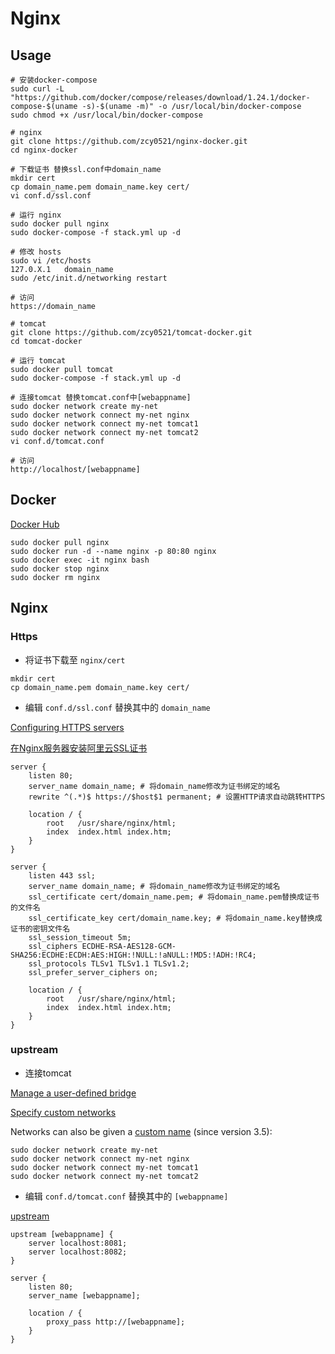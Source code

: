 # Nginx

## Usage

```shell script
# 安装docker-compose
sudo curl -L "https://github.com/docker/compose/releases/download/1.24.1/docker-compose-$(uname -s)-$(uname -m)" -o /usr/local/bin/docker-compose
sudo chmod +x /usr/local/bin/docker-compose

# nginx
git clone https://github.com/zcy0521/nginx-docker.git
cd nginx-docker

# 下载证书 替换ssl.conf中domain_name
mkdir cert
cp domain_name.pem domain_name.key cert/
vi conf.d/ssl.conf

# 运行 nginx
sudo docker pull nginx
sudo docker-compose -f stack.yml up -d

# 修改 hosts
sudo vi /etc/hosts
127.0.X.1	domain_name
sudo /etc/init.d/networking restart

# 访问
https://domain_name

# tomcat
git clone https://github.com/zcy0521/tomcat-docker.git
cd tomcat-docker

# 运行 tomcat
sudo docker pull tomcat
sudo docker-compose -f stack.yml up -d

# 连接tomcat 替换tomcat.conf中[webappname]
sudo docker network create my-net
sudo docker network connect my-net nginx
sudo docker network connect my-net tomcat1
sudo docker network connect my-net tomcat2
vi conf.d/tomcat.conf

# 访问
http://localhost/[webappname]
```

## Docker

[Docker Hub](https://hub.docker.com/_/nginx)

```shell script
sudo docker pull nginx
sudo docker run -d --name nginx -p 80:80 nginx
sudo docker exec -it nginx bash
sudo docker stop nginx
sudo docker rm nginx
```

## Nginx

### Https

- 将证书下载至 `nginx/cert`

```shell script
mkdir cert
cp domain_name.pem domain_name.key cert/
```

- 编辑 `conf.d/ssl.conf` 替换其中的 `domain_name`

[Configuring HTTPS servers](http://nginx.org/en/docs/http/configuring_https_servers.html)

[在Nginx服务器安装阿里云SSL证书](https://help.aliyun.com/document_detail/98728.html)

```
server {
    listen 80;
    server_name domain_name; # 将domain_name修改为证书绑定的域名
    rewrite ^(.*)$ https://$host$1 permanent; # 设置HTTP请求自动跳转HTTPS

    location / {
        root   /usr/share/nginx/html;
        index  index.html index.htm;
    }
}

server {
    listen 443 ssl;
    server_name domain_name; # 将domain_name修改为证书绑定的域名
    ssl_certificate cert/domain_name.pem; # 将domain_name.pem替换成证书的文件名
    ssl_certificate_key cert/domain_name.key; # 将domain_name.key替换成证书的密钥文件名
    ssl_session_timeout 5m;
    ssl_ciphers ECDHE-RSA-AES128-GCM-SHA256:ECDHE:ECDH:AES:HIGH:!NULL:!aNULL:!MD5:!ADH:!RC4;
    ssl_protocols TLSv1 TLSv1.1 TLSv1.2;
    ssl_prefer_server_ciphers on;

    location / {
        root   /usr/share/nginx/html;
        index  index.html index.htm;
    }
}
```

### upstream

- 连接tomcat

[Manage a user-defined bridge](https://docs.docker.com/network/bridge/#manage-a-user-defined-bridge)

[Specify custom networks](https://docs.docker.com/compose/networking/#specify-custom-networks)

Networks can also be given a [custom name](https://docs.docker.com/compose/compose-file/#name-1) (since version 3.5):

```shell script
sudo docker network create my-net
sudo docker network connect my-net nginx
sudo docker network connect my-net tomcat1
sudo docker network connect my-net tomcat2
```

- 编辑 `conf.d/tomcat.conf` 替换其中的 `[webappname]`

[upstream](http://nginx.org/en/docs/http/ngx_http_upstream_module.html)

```
upstream [webappname] {
    server localhost:8081;
    server localhost:8082;
}

server {
    listen 80;
    server_name [webappname];

    location / {
        proxy_pass http://[webappname];
    }
}
```
